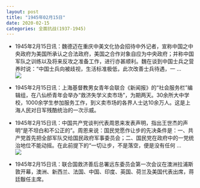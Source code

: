 ```yaml
---
layout: post
title: "1945年02月15日"
date: 2020-02-15
categories: 全面抗战(1937-1945)
---
```


<meta name="referrer" content="no-referrer" />

- 1945年2月15日讯：魏德迈在重庆中美文化协会招待中外记者，宣称中国之中央政府为美国所承认之合法政府，美国之合作对象自应为中央政府；并称中国军队之训练以及将来反攻之准备工作，进行亦甚顺利。魏在谈到中国士兵之营养时说：“中国士兵向被歧视，生活标准极低，此次改善士兵待遇，一 ... <br/><img src="https://wx1.sinaimg.cn/large/aca367d8ly1gbxc6b8rujj20c809zq2z.jpg" />

- 1945年2月15日讯：上海基督教男女青年会联合《新闻报》的“社会服务栏”编辑组，在八仙桥青年会举办“救济失学义卖市场”，为期两天。30余所大中学校，1000余学生参加服务工作，到义卖市场的各界人士达10余万人。这是上海人民对日军残酷统治的一次示威。 

- 1945年2月15日讯：中国共产党谈判代表周恩来发表声明，指出王世杰的声明“是不坦白和不公正的”。周恩来说：国民党愿作让步的先决条件是：一、共产党首先把全部军队交给国民政府军事委员会；二、国民党在政府中的一党统治地位不能动摇。在此前提下的“一切让步，不是落空，便是没有任何 ... <br/><img src="https://wx1.sinaimg.cn/large/aca367d8ly1gbwyekqfbhj20c80bxmxa.jpg" />

- 1945年2月15日讯：联合国救济善后总署远东委员会第一次会议在澳洲拉浦斯敦开幕，澳洲、新西兰、法国、中国、印度、英国、荷兰及美国代表出席，蒋廷黻任主席。 

